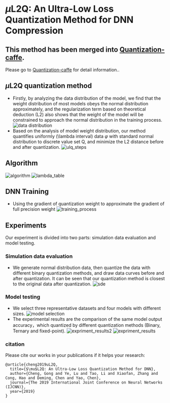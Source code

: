 # $\mu$L2Q: An Ultra-Low Loss Quantization Method for DNN Compression

## This method has been merged into [Quantization-caffe](https://github.com/GongCheng1919/Quantization-caffe). 
Please go to [Quantization-caffe](https://github.com/GongCheng1919/Quantization-caffe) for detail information..

## $\mu$L2Q quantization method
- Firstly, by analyzing the data distribution of the model, 
we find that the weight distribution of most models obeys the 
normal distribution approximately, and the regularization term 
based on theoretical deduction (L2) also shows that the weight 
of the model will be constrained to approach the normal distribution 
in the training process.
![data distribution](data_distribution_analysis.png)
- Based on the analysis of model weight distribution, 
our method quantifies uniformly (\lambda interval) data $\varphi$ with standard normal 
distribution to discrete value set Q, and minimize the 
L2 distance before and after quantization.
![ulq_steps](ulq_steps.png)

## Algorithm
![algorithm](algorithms.png)
![lambda_table](lambda_table.png)

## DNN Training
- Using the gradient of quantization weight to approximate the gradient of full precision weight
![training_process](training_process.png)

## Experiments
Our experiment is divided into two parts: simulation data evaluation and model testing.
### Simulation data evaluation
- We generate normal distribution data, then quantize the data with different binary 
quantization methods, and draw data curves before and after quantization. It can be 
seen that our quantization method is closest to the original data after quantization.
![sde](curve_fitting.png)
### Model testing
- We select three representative datasets and four models with different sizes.
![model selection](model_selection.png)
- The experimental results are the comparison of the same model output accuracy，which
 quantized by different quantization methods (Binary, Ternary and fixed-point). 
![expriment_results2](expriment_results2.png)
![expriment_results](expriment_results.png)

### citation
Please cite our works in your publications if it helps your research:
```
@article{cheng2019uL2Q,
  title={$\mu$L2Q: An Ultra-Low Loss Quantization Method for DNN},
  author={Cheng, Gong and Ye, Lu and Tao, Li and Xiaofan, Zhang and Cong, Hao and Deming, Chen and Yao, Chen},
  journal={The 2019 International Joint Conference on Neural Networks (IJCNN)},
  year={2019}
}
```

